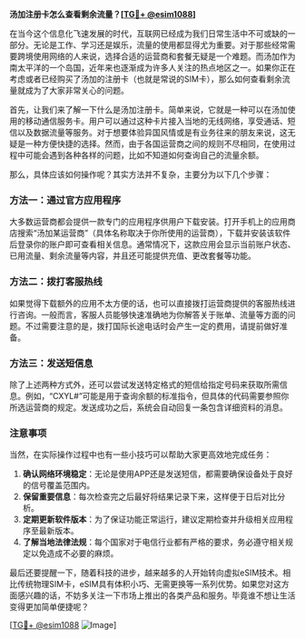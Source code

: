 **汤加注册卡怎么查看剩余流量？[[TG💪+ @esim1088](https://t.me/s/esim1088)]**

在当今这个信息化飞速发展的时代，互联网已经成为我们日常生活中不可或缺的一部分。无论是工作、学习还是娱乐，流量的使用都显得尤为重要。对于那些经常需要跨境使用网络的人来说，选择合适的运营商和套餐无疑是一个难题。而汤加作为南太平洋的一个岛国，近年来也逐渐成为许多人关注的热点地区之一。如果你正在考虑或者已经购买了汤加的注册卡（也就是常说的SIM卡），那么如何查看剩余流量就成为了大家非常关心的问题。

首先，让我们来了解一下什么是汤加注册卡。简单来说，它就是一种可以在汤加使用的移动通信服务卡。用户可以通过这种卡片接入当地的无线网络，享受通话、短信以及数据流量等服务。对于想要体验异国风情或是有业务往来的朋友来说，这无疑是一种方便快捷的选择。然而，由于各国运营商之间的规则不尽相同，在使用过程中可能会遇到各种各样的问题，比如不知道如何查询自己的流量余额。

那么，具体应该如何操作呢？其实方法并不复杂，主要分为以下几个步骤：

### 方法一：通过官方应用程序

大多数运营商都会提供一款专门的应用程序供用户下载安装。打开手机上的应用商店搜索“汤加某运营商”（具体名称取决于你所使用的运营商），下载并安装该软件后登录你的账户即可查看相关信息。通常情况下，这款应用会显示当前账户状态、已用流量、剩余流量等内容，并且还可能提供充值、更改套餐等功能。

### 方法二：拨打客服热线

如果觉得下载额外的应用不太方便的话，也可以直接拨打运营商提供的客服热线进行咨询。一般而言，客服人员能够快速准确地为你解答关于账单、流量等方面的问题。不过需要注意的是，拨打国际长途电话时会产生一定的费用，请提前做好准备。

### 方法三：发送短信息

除了上述两种方式外，还可以尝试发送特定格式的短信给指定号码来获取所需信息。例如，“CXYL#”可能是用于查询余额的标准指令，但具体的代码需要参照你所选运营商的规定。发送成功之后，系统会自动回复一条包含详细资料的消息。

### 注意事项

当然，在实际操作过程中也有一些小技巧可以帮助大家更高效地完成任务：

1. **确认网络环境稳定**：无论是使用APP还是发送短信，都需要确保设备处于良好的信号覆盖范围内。
2. **保留重要信息**：每次检查完之后最好将结果记录下来，这样便于日后对比分析。
3. **定期更新软件版本**：为了保证功能正常运行，建议定期检查并升级相关应用程序至最新版本。
4. **了解当地法律法规**：每个国家对于电信行业都有严格的要求，务必遵守相关规定以免造成不必要的麻烦。

最后还要提醒一下，随着科技的进步，越来越多的人开始转向虚拟eSIM技术。相比传统物理SIM卡，eSIM具有体积小巧、无需更换等一系列优势。如果您对这方面感兴趣的话，不妨多关注一下市场上推出的各类产品和服务。毕竟谁不想让生活变得更加简单便捷呢？

[[TG💪+ @esim1088](https://t.me/s/esim1088) ![Image](https://i.postimg.cc/4NQfJmqS/Snipaste-2025-05-13-00-14-12.png)]